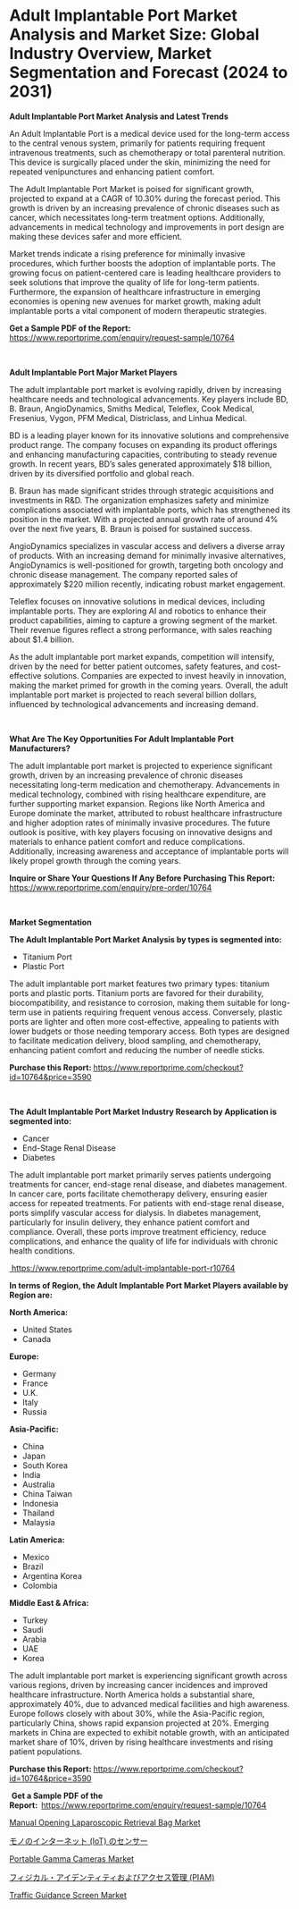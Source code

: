 <p><h1>Adult Implantable Port Market Analysis and Market Size: Global Industry Overview, Market Segmentation and Forecast (2024 to 2031)</h1></p><p><strong>Adult Implantable Port Market Analysis and Latest Trends</strong></p>
<p><p>An Adult Implantable Port is a medical device used for the long-term access to the central venous system, primarily for patients requiring frequent intravenous treatments, such as chemotherapy or total parenteral nutrition. This device is surgically placed under the skin, minimizing the need for repeated venipunctures and enhancing patient comfort.</p><p>The Adult Implantable Port Market is poised for significant growth, projected to expand at a CAGR of 10.30% during the forecast period. This growth is driven by an increasing prevalence of chronic diseases such as cancer, which necessitates long-term treatment options. Additionally, advancements in medical technology and improvements in port design are making these devices safer and more efficient. </p><p>Market trends indicate a rising preference for minimally invasive procedures, which further boosts the adoption of implantable ports. The growing focus on patient-centered care is leading healthcare providers to seek solutions that improve the quality of life for long-term patients. Furthermore, the expansion of healthcare infrastructure in emerging economies is opening new avenues for market growth, making adult implantable ports a vital component of modern therapeutic strategies.</p></p>
<p><strong>Get a Sample PDF of the Report:&nbsp;</strong> <a href="https://www.reportprime.com/enquiry/request-sample/10764">https://www.reportprime.com/enquiry/request-sample/10764</a></p>
<p>&nbsp;</p>
<p><strong>Adult Implantable Port Major Market Players</strong></p>
<p><p>The adult implantable port market is evolving rapidly, driven by increasing healthcare needs and technological advancements. Key players include BD, B. Braun, AngioDynamics, Smiths Medical, Teleflex, Cook Medical, Fresenius, Vygon, PFM Medical, Districlass, and Linhua Medical. </p><p>BD is a leading player known for its innovative solutions and comprehensive product range. The company focuses on expanding its product offerings and enhancing manufacturing capacities, contributing to steady revenue growth. In recent years, BD’s sales generated approximately $18 billion, driven by its diversified portfolio and global reach.</p><p>B. Braun has made significant strides through strategic acquisitions and investments in R&D. The organization emphasizes safety and minimize complications associated with implantable ports, which has strengthened its position in the market. With a projected annual growth rate of around 4% over the next five years, B. Braun is poised for sustained success.</p><p>AngioDynamics specializes in vascular access and delivers a diverse array of products. With an increasing demand for minimally invasive alternatives, AngioDynamics is well-positioned for growth, targeting both oncology and chronic disease management. The company reported sales of approximately $220 million recently, indicating robust market engagement.</p><p>Teleflex focuses on innovative solutions in medical devices, including implantable ports. They are exploring AI and robotics to enhance their product capabilities, aiming to capture a growing segment of the market. Their revenue figures reflect a strong performance, with sales reaching about $1.4 billion.</p><p>As the adult implantable port market expands, competition will intensify, driven by the need for better patient outcomes, safety features, and cost-effective solutions. Companies are expected to invest heavily in innovation, making the market primed for growth in the coming years. Overall, the adult implantable port market is projected to reach several billion dollars, influenced by technological advancements and increasing demand.</p></p>
<p>&nbsp;</p>
<p><strong>What Are The Key Opportunities For Adult Implantable Port Manufacturers?</strong></p>
<p><p>The adult implantable port market is projected to experience significant growth, driven by an increasing prevalence of chronic diseases necessitating long-term medication and chemotherapy. Advancements in medical technology, combined with rising healthcare expenditure, are further supporting market expansion. Regions like North America and Europe dominate the market, attributed to robust healthcare infrastructure and higher adoption rates of minimally invasive procedures. The future outlook is positive, with key players focusing on innovative designs and materials to enhance patient comfort and reduce complications. Additionally, increasing awareness and acceptance of implantable ports will likely propel growth through the coming years.</p></p>
<p><strong>Inquire or Share Your Questions If Any Before Purchasing This Report:</strong> <a href="https://www.reportprime.com/enquiry/pre-order/10764">https://www.reportprime.com/enquiry/pre-order/10764</a></p>
<p>&nbsp;</p>
<p><strong>Market Segmentation</strong></p>
<p><strong>The Adult Implantable Port Market Analysis by types is segmented into:</strong></p>
<p><ul><li>Titanium Port</li><li>Plastic Port</li></ul></p>
<p><p>The adult implantable port market features two primary types: titanium ports and plastic ports. Titanium ports are favored for their durability, biocompatibility, and resistance to corrosion, making them suitable for long-term use in patients requiring frequent venous access. Conversely, plastic ports are lighter and often more cost-effective, appealing to patients with lower budgets or those needing temporary access. Both types are designed to facilitate medication delivery, blood sampling, and chemotherapy, enhancing patient comfort and reducing the number of needle sticks.</p></p>
<p><strong>Purchase this Report:&nbsp;</strong><a href="https://www.reportprime.com/checkout?id=10764&price=3590">https://www.reportprime.com/checkout?id=10764&price=3590</a></p>
<p>&nbsp;</p>
<p><strong>The Adult Implantable Port Market Industry Research by Application is segmented into:</strong></p>
<p><ul><li>Cancer</li><li>End-Stage Renal Disease</li><li>Diabetes</li></ul></p>
<p><p>The adult implantable port market primarily serves patients undergoing treatments for cancer, end-stage renal disease, and diabetes management. In cancer care, ports facilitate chemotherapy delivery, ensuring easier access for repeated treatments. For patients with end-stage renal disease, ports simplify vascular access for dialysis. In diabetes management, particularly for insulin delivery, they enhance patient comfort and compliance. Overall, these ports improve treatment efficiency, reduce complications, and enhance the quality of life for individuals with chronic health conditions.</p></p>
<p><a href="https://www.reportprime.com/adult-implantable-port-r10764">&nbsp;https://www.reportprime.com/adult-implantable-port-r10764</a></p>
<p><strong>In terms of Region, the Adult Implantable Port Market Players available by Region are:</strong></p>
<p>
    <p> <strong> North America: </strong>
        <ul>
            <li>United States</li>
            <li>Canada</li>
        </ul>
        </p> 
    <p> <strong> Europe: </strong>
        <ul>
            <li>Germany</li>
            <li>France</li>
            <li>U.K.</li>
            <li>Italy</li>
            <li>Russia</li>
        </ul>
        </p> 
    <p> <strong> Asia-Pacific: </strong>
        <ul>
            <li>China</li>
            <li>Japan</li>
            <li>South Korea</li>
            <li>India</li>
            <li>Australia</li>
            <li>China Taiwan</li>
            <li>Indonesia</li>
            <li>Thailand</li>
            <li>Malaysia</li>
        </ul>
        </p> 
    <p> <strong> Latin America: </strong>
        <ul>
            <li>Mexico</li>
            <li>Brazil</li>
            <li>Argentina Korea</li>
            <li>Colombia</li>
        </ul>
        </p> 
    <p> <strong> Middle East & Africa: </strong>
        <ul>
            <li>Turkey</li>
            <li>Saudi</li>
            <li>Arabia</li>
            <li>UAE</li>
            <li>Korea</li>
        </ul>
    </p>
    </p>
<p><p>The adult implantable port market is experiencing significant growth across various regions, driven by increasing cancer incidences and improved healthcare infrastructure. North America holds a substantial share, approximately 40%, due to advanced medical facilities and high awareness. Europe follows closely with about 30%, while the Asia-Pacific region, particularly China, shows rapid expansion projected at 20%. Emerging markets in China are expected to exhibit notable growth, with an anticipated market share of 10%, driven by rising healthcare investments and rising patient populations.</p></p>
<p><strong>Purchase this Report: </strong><a href="https://www.reportprime.com/checkout?id=10764&price=3590">https://www.reportprime.com/checkout?id=10764&price=3590</a></p>
<p>&nbsp;<strong>Get a Sample PDF of the Report:&nbsp;&nbsp;</strong><a href="https://www.reportprime.com/enquiry/request-sample/10764">https://www.reportprime.com/enquiry/request-sample/10764</a></p>
<p><strong></strong></p>
<p><p><a href="https://medium.com/@lawrencekelley6262/the-manual-opening-laparoscopic-retrieval-bag-market-is-experiencing-higher-than-anticipated-81f76932366d">Manual Opening Laparoscopic Retrieval Bag Market</a></p><p><a href="https://medium.com/@harperhe4e26/sensors-in-internet-of-things-iot-f3e308d4fbba">モノのインターネット (IoT) のセンサー</a></p><p><a href="https://github.com/ashepherd82/Market-Research-Report-List-6/blob/main/portable-gamma-cameras-market.md">Portable Gamma Cameras Market</a></p><p><a href="https://medium.com/@harperhe4e26/physical-identity-and-access-management-piam-b94c84ce4943">フィジカル・アイデンティティおよびアクセス管理 (PIAM)</a></p><p><a href="https://issuu.com/reportprime-2/docs/traffic-guidance-screen-market-size_b10e504963acf4">Traffic Guidance Screen Market</a></p></p>
